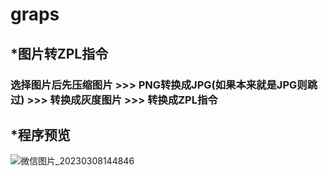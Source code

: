 # graps

## *图片转ZPL指令

### 选择图片后先压缩图片 >>> PNG转换成JPG(如果本来就是JPG则跳过) >>> 转换成灰度图片 >>> 转换成ZPL指令

## *程序预览

![微信图片_20230308144846](https://user-images.githubusercontent.com/39901975/223639727-dc4561c9-05f4-4dc8-8b9a-9a7c6e5a5e3b.png)

